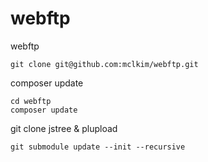 # webftp
webftp

```
git clone git@github.com:mclkim/webftp.git
```

composer update
```
cd webftp
composer update
```

git clone jstree & plupload 
```
git submodule update --init --recursive
```
